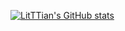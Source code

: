 [![LitTTian's GitHub stats](https://github-readme-stats.vercel.app/api?username=LitTTian&count_private=true&theme=radical)](https://github.com/anuraghazra/github-readme-stats)

